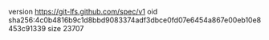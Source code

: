 version https://git-lfs.github.com/spec/v1
oid sha256:4c0b4816b9c1d8bbd9083374adf3dbce0fd07e6454a867e00eb10e8453c91339
size 23707
